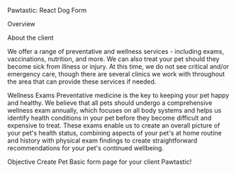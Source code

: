 Pawtastic: React Dog Form

Overview

About the client

We offer a range of preventative and wellness services - including exams, vaccinations, nutrition, and more. We can also treat your pet should they become sick from illness or injury. At this time, we do not see critical and/or emergency care, though there are several clinics we work with throughout the area that can provide these services if needed.

Wellness Exams
Preventative medicine is the key to keeping your pet happy and healthy. We believe that all pets should undergo a comprehensive wellness exam annually, which focuses on all body systems and helps us identify health conditions in your pet before they become difficult and expensive to treat. These exams enable us to create an overall picture of your pet's health status, combining aspects of your pet's at home routine and history with physical exam findings to create straightforward recommendations for your pet's continued wellbeing.


Objective
Create Pet Basic form page for your client Pawtastic! 
